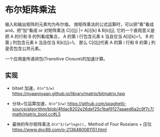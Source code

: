 # 布尔矩阵乘法

输入和输出矩阵的元素均为布尔值。
按矩阵乘法的公式运算时，可以把“乘”看成 and，把“加”看成 or
对矩阵乘法 C[i][j] |= A[i][k] & B[k][j], 它的一个直观意义是把 A 的行和 B 的列看成集合，
A 的第 i 行包含元素 k 当且仅当 A[i][k]=1。
B 的第 j 列包含元素 k 当且仅当 B[k][j]=1。
那么 C[i][j]代表 A 的第 i 行和 B 的第 j 列是否包含公共元素。

一个应用是传递闭包(Transitive Closure)的加速计算。

## 实现

- bitset 加速，`O(n^3/w)`
  https://nyaannyaan.github.io/library/matrix/bitmatrix.hpp
- 分块+位运算加速，`O(n^3/w)`
  https://github.com/spaghetti-source/algorithm/blob/4fdac8202e26def25c1baf9127aaaed6a2c9f7c7/math/matrix_bool.cc#L5

- 最快的布尔矩阵乘法 `O(n^3/(w*logn))`，Method of Four Russians + 压位
  https://www.doc88.com/p-2136480081151.html
